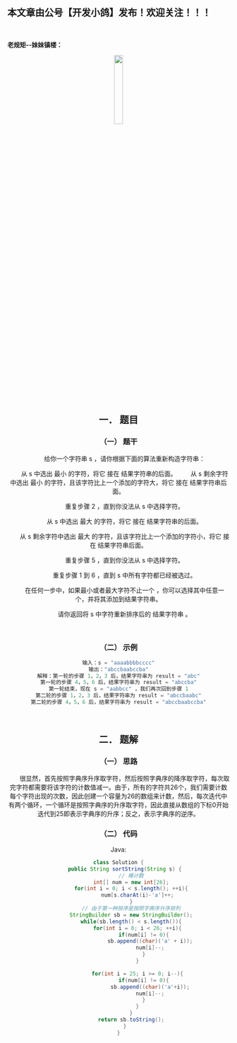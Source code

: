 ﻿## 本文章由公号【开发小鸽】发布！欢迎关注！！！
<br>

**老规矩--妹妹镇楼：**
<center>
<img src="https://img-blog.csdnimg.cn/20200721223424816.JPG"   width="20%">

## 一．	题目

### （一）	题干

&nbsp;  &nbsp;  &nbsp;  &nbsp;给你一个字符串 s ，请你根据下面的算法重新构造字符串：

&nbsp;  &nbsp;  &nbsp;  &nbsp;从 s 中选出 最小 的字符，将它 接在 结果字符串的后面。
&nbsp;  &nbsp;  &nbsp;  &nbsp;从 s 剩余字符中选出 最小 的字符，且该字符比上一个添加的字符大，将它 接在 结果字符串后面。

&nbsp;  &nbsp;  &nbsp;  &nbsp;重复步骤 2 ，直到你没法从 s 中选择字符。

&nbsp;  &nbsp;  &nbsp;  &nbsp;从 s 中选出 最大 的字符，将它 接在 结果字符串的后面。

&nbsp;  &nbsp;  &nbsp;  &nbsp;从 s 剩余字符中选出 最大 的字符，且该字符比上一个添加的字符小，将它 接在 结果字符串后面。

&nbsp;  &nbsp;  &nbsp;  &nbsp;重复步骤 5 ，直到你没法从 s 中选择字符。

&nbsp;  &nbsp;  &nbsp;  &nbsp;重复步骤 1 到 6 ，直到 s 中所有字符都已经被选过。

&nbsp;  &nbsp;  &nbsp;  &nbsp;在任何一步中，如果最小或者最大字符不止一个 ，你可以选择其中任意一个，并将其添加到结果字符串。

&nbsp;  &nbsp;  &nbsp;  &nbsp;请你返回将 s 中字符重新排序后的 结果字符串 。

 <br>


### （二）	示例

```cpp
输入：s = "aaaabbbbcccc"
输出："abccbaabccba"
解释：第一轮的步骤 1，2，3 后，结果字符串为 result = "abc"
第一轮的步骤 4，5，6 后，结果字符串为 result = "abccba"
第一轮结束，现在 s = "aabbcc" ，我们再次回到步骤 1
第二轮的步骤 1，2，3 后，结果字符串为 result = "abccbaabc"
第二轮的步骤 4，5，6 后，结果字符串为 result = "abccbaabccba"
```
 <br>



## 二．	题解
### （一）	思路
&nbsp;  &nbsp;  &nbsp;  &nbsp;很显然，首先按照字典序升序取字符，然后按照字典序的降序取字符，每次取完字符都需要将该字符的计数值减一。由于，所有的字符共26个，我们需要计数每个字符出现的次数，因此创建一个容量为26的数组来计数，然后，每次迭代中有两个循环，一个循环是按照字典序的升序取字符，因此直接从数组的下标0开始迭代到25即表示字典序的升序；反之，表示字典序的逆序。
 <br>



### （二）	代码

Java:


```java
class Solution {
    public String sortString(String s) {
        // 桶计数
        int[] num = new int[26];
        for(int i = 0; i < s.length(); ++i){
            num[s.charAt(i)-'a']++;
        }
        // 由于第一种排序是按照字典序升序排列
        StringBuilder sb = new StringBuilder();
        while(sb.length() < s.length()){
            for(int i = 0; i < 26; ++i){
                if(num[i] != 0){
                    sb.append((char)('a' + i));
                    num[i]--;
                }
            }

            for(int i = 25; i >= 0; i--){
                if(num[i] != 0){
                    sb.append((char)('a'+i));
                    num[i]--;
                }
            }
        }
        return sb.toString();
    }
}
```





